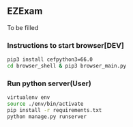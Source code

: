 ## EZExam 

To be filled


### Instructions to start browser[DEV]

```sh
pip3 install cefpython3=66.0
cd browser_shell & pip3 browser_main.py
```


### Run python server(User)

```sh
virtualenv env
source ./env/bin/activate
pip install -r requirements.txt
python manage.py runserver
```

